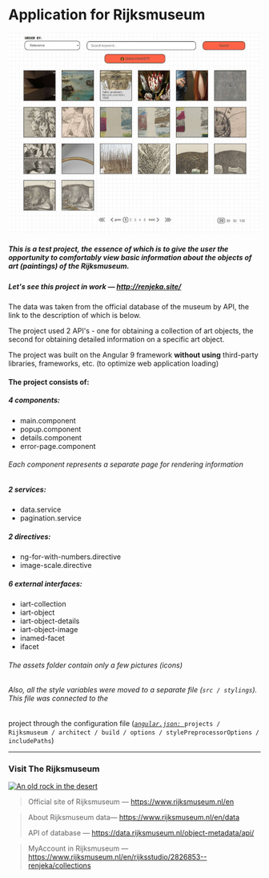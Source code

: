 # Application for Rijksmuseum 


<div style="text-align:center">
    <a href="http://renjeka.site/">
        <img src="Rijksmuseum_application.jpg" />
    </a>
</div>

##### This is a test project, the essence of which is to give the user the opportunity to comfortably view basic information about the objects of art (paintings) of the Rijksmuseum.

##### Let's see this project in work — http://renjeka.site/

The data was taken from the official database of the museum by API, the link to the description of which is below.

The project used 2 API's - one for obtaining a collection of art objects, the second for obtaining detailed
 information on a specific art object.
 
 The project was built on the Angular 9 framework **without using** third-party libraries, frameworks, etc. (to optimize web
  application loading)

#### The project consists of:
##### 4 components:
* main.component
* popup.component
* details.component
* error-page.component
###### Each component represents a separate page for rendering information 
##### 2 services:
* data.service 
* pagination.service
##### 2 directives:
* ng-for-with-numbers.directive
* image-scale.directive
##### 6 external interfaces:
* iart-collection
* iart-object
* iart-object-details
* iart-object-image
* inamed-facet
* ifacet
###### The assets folder contain only a few pictures (icons)
###### Also, all the style variables were moved to a separate file (`src / stylings`). This file was connected to the
 project through the configuration file (<u>*`angular.json: `*</u>`projects / Rijksmuseum / architect / build / options / stylePreprocessorOptions / includePaths`)
***

### Visit The Rijksmuseum
[![An old rock in the desert](https://lh4.ggpht.com/5ADbviSrLCLVNgIBl3m-1Ikbe2eaaiymE9vj5pJ_EUGyHBi9h8UezOF_FItdGlnVzNWnR6h5pA2vtRHFQ1seciTXlVO3=s940 "Shiprock, New Mexico by Beau Rogers")](https://www.rijksmuseum.nl/en/search)
> Official site of Rijksmuseum — https://www.rijksmuseum.nl/en

> About Rijksmuseum data— https://www.rijksmuseum.nl/en/data
>
> API of database  — https://data.rijksmuseum.nl/object-metadata/api/

> MyAccount in Rijksmuseum — https://www.rijksmuseum.nl/en/rijksstudio/2826853--renjeka/collections

